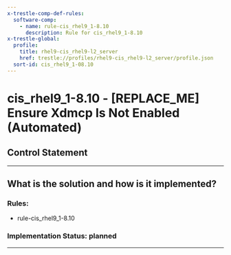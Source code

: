 ```yaml
---
x-trestle-comp-def-rules:
  software-comp:
    - name: rule-cis_rhel9_1-8.10
      description: Rule for cis_rhel9_1-8.10
x-trestle-global:
  profile:
    title: rhel9-cis_rhel9-l2_server
    href: trestle://profiles/rhel9-cis_rhel9-l2_server/profile.json
  sort-id: cis_rhel9_1-08.10
---
```


# cis_rhel9_1-8.10 - \[REPLACE_ME\] Ensure Xdmcp Is Not Enabled (Automated)

## Control Statement

______________________________________________________________________

## What is the solution and how is it implemented?

<!-- For implementation status enter one of: implemented, partial, planned, alternative, not-applicable -->

<!-- Note that the list of rules under ### Rules: is read-only and changes will not be captured after assembly to JSON -->

<!-- Add control implementation description here for control: cis_rhel9_1-8.10 -->

### Rules:

  - rule-cis_rhel9_1-8.10

### Implementation Status: planned

______________________________________________________________________
